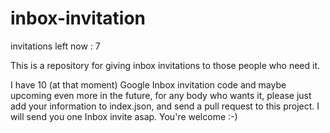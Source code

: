 inbox-invitation
================

invitations left now : 7

This is a repository for giving inbox invitations to those people who need it.

I have 10 (at that moment) Google Inbox invitation code and maybe upcoming even more in the future, for any body who wants it, please just add your information to index.json, and send a pull request to this project. I will send you one Inbox invite asap. You're welcome :-)
